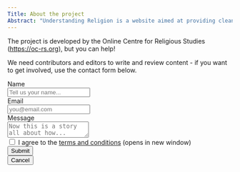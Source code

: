 ```yaml
---
Title: About the project
Abstract: "Understanding Religion is a website aimed at providing clean and simple access to information relating to the study of religion. Always free, written clearly for a wide audience, grounded in academic study and supported by references for those who want to dive deeper."
---
```


The project is developed by the Online Centre for Religious Studies (https://oc-rs.org), but you can help!

We need contributors and editors to write and review content - if you want to get involved, use the contact form below.

<form name="contact" method="POST" data-netlify="true">

<div class="field">
  <label for="name" class="label">Name</label>
  <div class="control">
    <input class="input" type="text" id="name" placeholder="Tell us your name...">
  </div>
</div>

<div class="field">
  <label class="label">Email</label>
  <div class="control has-icons-left has-icons-right">
    <input for="email" class="input" type="email" id="email" placeholder="you@email.com" value="">
    <span class="icon is-small is-left">
      <i class="fas fa-envelope"></i>
    </span>
  </div>
</div>

<div class="field">
  <label for="message" class="label">Message</label>
  <div class="control">
    <textarea class="textarea" id="message" placeholder="Now this is a story all about how..."></textarea>
  </div>
</div>

<div class="field">
  <div class="control">
    <label for="terms" class="checkbox">
      <input id="terms" type="checkbox">
      I agree to the <a target="_blank" href="/m/terms/">terms and conditions</a> (opens in new window)
    </label>
  </div>
</div>

<div class="field is-grouped">
  <div class="control">
    <button class="button is-link">Submit</button>
  </div>
  <div class="control">
    <button class="button is-link is-light">Cancel</button>
  </div>
</div>

</form>